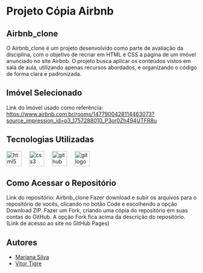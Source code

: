# Projeto Cópia Airbnb
## Airbnb_clone
O Airbnb_clone é um projeto desenvolvido como parte de avaliação da disciplina, com o objetivo de recriar em HTML e CSS a página de um imóvel anunciado no site Airbnb. O projeto busca aplicar os conteúdos vistos em sala de aula, utilizando apenas recursos abordados, e organizando o código de forma clara e padronizada.

## Imóvel Selecionado
Link do imóvel usado como referência: https://www.airbnb.com.br/rooms/1477900428114463073?source_impression_id=p3_1757288010_P3or0Zh494UTFR8u

## Tecnologias Utilizadas
<div align="left">
  <img src="https://cdn.jsdelivr.net/gh/devicons/devicon/icons/html5/html5-original.svg" width="40px" height="40" alt="html5 logo"  />
  <img width="12" />
  <img src="https://cdn.jsdelivr.net/gh/devicons/devicon/icons/css3/css3-original.svg" width="40px" height="40" alt="css3 logo"  />
  <img width="12" />
  <img src="https://cdn.jsdelivr.net/gh/devicons/devicon/icons/github/github-original.svg" width="40px" height="40" alt="github logo"  />
  <img width="12" />
  <img src="https://cdn.jsdelivr.net/gh/devicons/devicon/icons/git/git-original.svg" width="40px" height="40" alt="git logo"  />
</div>

## Como Acessar o Repositório
Link do repositório: Airbnb_clone
Fazer download e subir os arquivos para o repositório de vocês, clicando no botão Code e escolhendo a opção Download ZIP.
Fazer um Fork, criando uma cópia do repositório em suas contas do GitHub. A opção Fork fica acima da descrição do repositório.
(Link de acesso ao site no GitHub Pages)

## Autores
- [Mariana Silva](https://github.com/Marirsil)
- [Vitor Tigre](https://github.com/VitorTigre)
